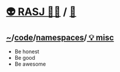 # [👽 RASJ 👨‍💻](https://github.com/rasj-machine) / [🧬](https://github.com/rasj-lab-misc)

## [~](https://github.com/rasj-machine/home)/[code](https://github.com/rasj-machine/code)/[namespaces](https://github.com/rasj-machine/code/tree/main/namespaces)/[ 💡 misc](https://github.com/rasj-lab-misc/codespace)

- Be honest
- Be good
- Be awesome

